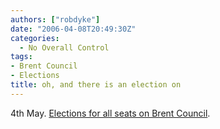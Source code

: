```yaml
---
authors: ["robdyke"]
date: "2006-04-08T20:49:30Z"
categories:
  - No Overall Control
tags:
- Brent Council
- Elections
title: oh, and there is an election on
---
```

4th May. [Elections for all seats on Brent Council](http://www.brent.gov.uk/elections.nsf/2f123bcc3c5e238c80256ad20034644f/c79c7458ee53559f802570a8004a5b12?OpenDocument).
